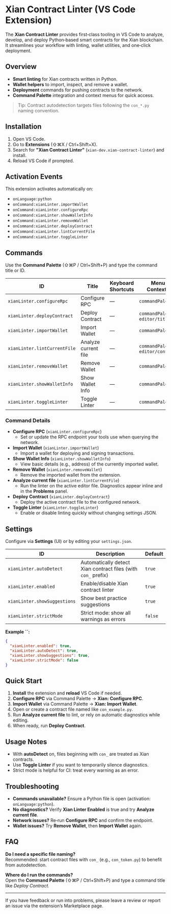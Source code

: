 # Xian Contract Linter (VS Code Extension)

The **Xian Contract Linter** provides first‑class tooling in VS Code to analyze, develop, and deploy Python‑based smart contracts for the Xian blockchain. It streamlines your workflow with linting, wallet utilities, and one‑click deployment.

## Overview

- **Smart linting** for Xian contracts written in Python.
- **Wallet helpers** to import, inspect, and remove a wallet.
- **Deployment** commands for pushing contracts to the network.
- **Command Palette** integration and context menus for quick access.

> Tip: Contract autodetection targets files following the `con_*.py` naming convention.

## Installation

1. Open VS Code.
2. Go to **Extensions** (⇧⌘X / Ctrl+Shift+X).
3. Search for **"Xian Contract Linter"** (`xian-dev.xian-contract-linter`) and install.
4. Reload VS Code if prompted.

## Activation Events

This extension activates automatically on:

- `onLanguage:python`
- `onCommand:xianLinter.importWallet`
- `onCommand:xianLinter.configureRpc`
- `onCommand:xianLinter.showWalletInfo`
- `onCommand:xianLinter.removeWallet`
- `onCommand:xianLinter.deployContract`
- `onCommand:xianLinter.lintCurrentFile`
- `onCommand:xianLinter.toggleLinter`

## Commands

Use the **Command Palette** (⇧⌘P / Ctrl+Shift+P) and type the command title or ID.

| ID                           | Title                | Keyboard Shortcuts | Menu Contexts                      |
| ---------------------------- | -------------------- | ------------------ | ---------------------------------- |
| `xianLinter.configureRpc`    | Configure RPC        | —                  | `commandPalette`                   |
| `xianLinter.deployContract`  | Deploy Contract      | —                  | `commandPalette`, `editor/title`   |
| `xianLinter.importWallet`    | Import Wallet        | —                  | `commandPalette`                   |
| `xianLinter.lintCurrentFile` | Analyze current file | —                  | `commandPalette`, `editor/context` |
| `xianLinter.removeWallet`    | Remove Wallet        | —                  | `commandPalette`                   |
| `xianLinter.showWalletInfo`  | Show Wallet Info     | —                  | `commandPalette`                   |
| `xianLinter.toggleLinter`    | Toggle Linter        | —                  | `commandPalette`                   |

### Command Details

- **Configure RPC** (`xianLinter.configureRpc`)
  - Set or update the RPC endpoint your tools use when querying the network.
- **Import Wallet** (`xianLinter.importWallet`)
  - Import a wallet for deploying and signing transactions.
- **Show Wallet Info** (`xianLinter.showWalletInfo`)
  - View basic details (e.g., address) of the currently imported wallet.
- **Remove Wallet** (`xianLinter.removeWallet`)
  - Remove the imported wallet from the extension.
- **Analyze current file** (`xianLinter.lintCurrentFile`)
  - Run the linter on the active editor file. Diagnostics appear inline and in the **Problems** panel.
- **Deploy Contract** (`xianLinter.deployContract`)
  - Deploy the active contract file to the configured network.
- **Toggle Linter** (`xianLinter.toggleLinter`)
  - Enable or disable linting quickly without changing settings JSON.

## Settings

Configure via **Settings** (UI) or by editing your `settings.json`.

| ID                           | Description                                                   | Default |
| ---------------------------- | ------------------------------------------------------------- | ------- |
| `xianLinter.autoDetect`      | Automatically detect Xian contract files (with `con_` prefix) | `true`  |
| `xianLinter.enabled`         | Enable/disable Xian contract linter                           | `true`  |
| `xianLinter.showSuggestions` | Show best practice suggestions                                | `true`  |
| `xianLinter.strictMode`      | Strict mode: show all warnings as errors                      | `false` |

**Example **``**:**

```json
{
  "xianLinter.enabled": true,
  "xianLinter.autoDetect": true,
  "xianLinter.showSuggestions": true,
  "xianLinter.strictMode": false
}
```

## Quick Start

1. **Install** the extension and **reload** VS Code if needed.
2. **Configure RPC** via Command Palette → **Xian: Configure RPC**.
3. **Import Wallet** via Command Palette → **Xian: Import Wallet**.
4. Open or create a contract file named like `con_example.py`.
5. Run **Analyze current file** to lint, or rely on automatic diagnostics while editing.
6. When ready, run **Deploy Contract**.

## Usage Notes

- With **autoDetect** on, files beginning with `con_` are treated as Xian contracts.
- Use **Toggle Linter** if you want to temporarily silence diagnostics.
- Strict mode is helpful for CI: treat every warning as an error.

## Troubleshooting

- **Commands unavailable?** Ensure a Python file is open (activation: `onLanguage:python`).
- **No diagnostics?** Verify **Xian Linter Enabled** is true and try **Analyze current file**.
- **Network issues?** Re‑run **Configure RPC** and confirm the endpoint.
- **Wallet issues?** Try **Remove Wallet**, then **Import Wallet** again.

## FAQ

**Do I need a specific file naming?**\
Recommended: start contract files with `con_` (e.g., `con_token.py`) to benefit from autodetection.

**Where do I run the commands?**\
Open the **Command Palette** (⇧⌘P / Ctrl+Shift+P) and type a command title like *Deploy Contract*.

---

If you have feedback or run into problems, please leave a review or report an issue via the extension’s Marketplace page.


